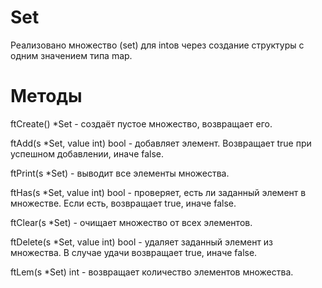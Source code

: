 # Set
Реализовано множество (set) для intов через создание структуры с одним значением типа map.

# Методы
ftCreate() *Set - создаёт пустое множество, возвращает его.

ftAdd(s *Set, value int) bool - добавляет элемент. Возвращает true при успешном добавлении, иначе false.

ftPrint(s *Set) - выводит все элементы множества.

ftHas(s *Set, value int) bool - проверяет, есть ли заданный элемент в множестве. Если есть, возвращает true, иначе false.

ftClear(s *Set) - очищает множество от всех элементов.

ftDelete(s *Set, value int) bool - удаляет заданный элемент из множества. В случае удачи возвращает true, иначе false.

ftLem(s *Set) int - возвращает количество элементов множества.
